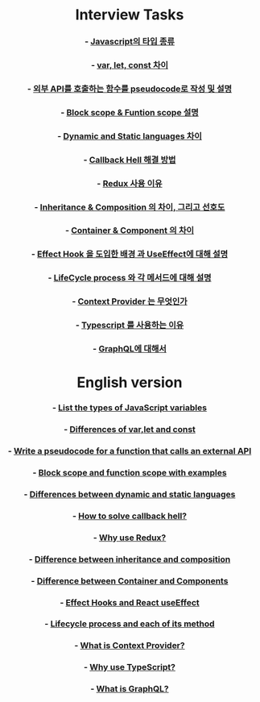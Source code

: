 <center>
  
# **Interview Tasks**

### - [Javascript의 타입 종류 ](https://github.com/kxwxn/interviewNtask/blob/main/Notes/javascript-type.md)
### - [var, let, const 차이](https://github.com/kxwxn/interviewNtask/blob/main/Notes/var-let-const.md)
### - [외부 API를 호출하는 함수를 pseudocode로 작성 및 설명](https://github.com/kxwxn/interviewNtask/blob/main/Notes/api-pesudocode.md)
### - [Block scope & Funtion scope 설명](https://github.com/kxwxn/interviewNtask/blob/main/Notes/blockScope-fnScope.md)
### - [Dynamic and Static languages 차이](https://github.com/kxwxn/interviewNtask/blob/main/Notes/dynamic-static-language.md)
### - [Callback Hell 해결 방법](https://github.com/kxwxn/interviewNtask/blob/main/Notes/callback-hell.md)
### - [Redux 사용 이유](https://github.com/kxwxn/interviewNtask/blob/main/Notes/redux-goal.md)
### - [Inheritance & Composition 의 차이, 그리고 선호도](https://github.com/kxwxn/interviewNtask/blob/main/Notes/inheritance-composition.md)
### - [Container & Component 의 차이](https://github.com/kxwxn/interviewNtask/blob/main/Notes/container-component.md)
### - [Effect Hook 을 도입한 배경 과 UseEffect에 대해 설명](https://github.com/kxwxn/interviewNtask/blob/main/Notes/effectHook-useEffect.md)
### - [LifeCycle process 와 각 메서드에 대해 설명](https://github.com/kxwxn/interviewNtask/blob/main/Notes/lifeCycle-process.md)
### - [Context Provider 는 무엇인가](https://github.com/kxwxn/interviewNtask/blob/main/Notes/context-provider.md)
### - [Typescript 를 사용하는 이유](https://github.com/kxwxn/interviewNtask/blob/main/Notes/typescript-explanation.md)
### - [GraphQL에 대해서](https://github.com/kxwxn/interviewNtask/blob/main/Notes/graphQL.md)


# **English version**

### - [List the types of JavaScript variables ](https://github.com/kxwxn/interviewNtask/blob/main/EngVer/javascript-type.md)
### - [Differences of var,let and const](https://github.com/kxwxn/interviewNtask/blob/main/EngVer/var-let-const.md)
### - [Write a pseudocode for a function that calls an external API](https://github.com/kxwxn/interviewNtask/blob/main/EngVer/api-pseudocode.md)
### - [Block scope and function scope with examples](https://github.com/kxwxn/interviewNtask/blob/main/EngVer/blockScope-fnScope.md)
### - [Differences between dynamic and static languages](https://github.com/kxwxn/interviewNtask/blob/main/EngVer/dynamic-static-language.md)
### - [How to solve callback hell?](https://github.com/kxwxn/interviewNtask/blob/main/EngVer/callback-hell.md)
### - [Why use Redux?](https://github.com/kxwxn/interviewNtask/blob/main/EngVer/redux-goal.md)
### - [Difference between inheritance and composition](https://github.com/kxwxn/interviewNtask/blob/main/EngVer/inheritance-composition.md)
### - [Difference between Container and Components](https://github.com/kxwxn/interviewNtask/blob/main/EngVer/container-component.md)
### - [Effect Hooks and React useEffect](https://github.com/kxwxn/interviewNtask/blob/main/EngVer/effectHook-useEffect.md)
### - [Lifecycle process and each of its method](https://github.com/kxwxn/interviewNtask/blob/main/EngVer/lifeCycle-process.md)
### - [What is Context Provider?](https://github.com/kxwxn/interviewNtask/blob/main/EngVer/context-provider.md)
### - [Why use TypeScript?](https://github.com/kxwxn/interviewNtask/blob/main/EngVer/typescript-explanation.md)
### - [What is GraphQL?](https://github.com/kxwxn/interviewNtask/blob/main/EngVer/graphQL.md)

</center>
